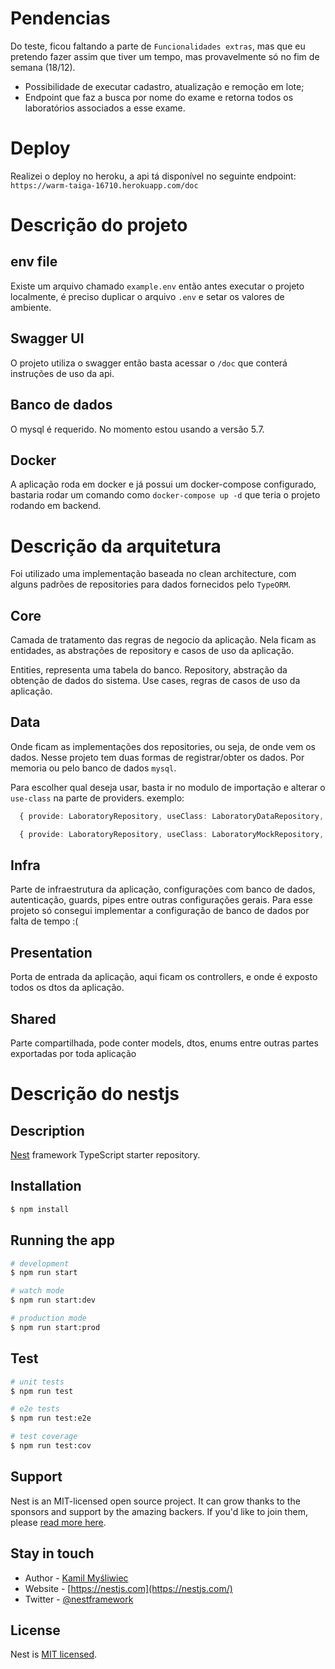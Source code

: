 # Pendencias 
Do teste, ficou faltando a parte de `Funcionalidades extras`, mas que eu pretendo fazer assim que tiver um tempo, mas provavelmente só no fim de semana (18/12). 

- Possibilidade de executar cadastro, atualização e remoção em lote;
- Endpoint que faz a busca por nome do exame e retorna todos os laboratórios associados a
esse exame.

# Deploy

Realizei o deploy no heroku, a api tá disponível no seguinte endpoint: `https://warm-taiga-16710.herokuapp.com/doc`


# Descrição do projeto

## env file
Existe um arquivo chamado `example.env` então antes executar o projeto localmente, é preciso duplicar o arquivo `.env` e setar os valores de ambiente. 

## Swagger UI

O projeto utiliza o swagger então basta acessar o `/doc` que conterá instruções de uso da api.

## Banco de dados 

O mysql é requerido. No momento estou usando a versão 5.7.

## Docker

A aplicação roda em docker e já possui um docker-compose configurado, bastaria rodar um comando como `docker-compose up -d` que teria o projeto rodando em backend.


# Descrição da arquitetura
Foi utilizado uma implementação baseada no clean architecture, com alguns padrões de repositories para dados fornecidos pelo `TypeORM`.

## Core

Camada de tratamento das regras de negocio da aplicação. Nela ficam as entidades, as abstrações de repository e casos de uso da aplicação.

Entities, representa uma tabela do banco.
Repository, abstração da obtenção de dados do sistema.
Use cases, regras de casos de uso da aplicação.

## Data

Onde ficam as implementações dos repositories, ou seja, de onde vem os dados. Nesse projeto tem duas formas de registrar/obter os dados. Por memoria ou pelo banco de dados `mysql`.

Para escolher qual deseja usar, basta ir no modulo de importação e alterar o `use-class` na parte de providers. exemplo:

```ts
  { provide: LaboratoryRepository, useClass: LaboratoryDataRepository, } // usando o banco de dados

  { provide: LaboratoryRepository, useClass: LaboratoryMockRepository, } // usando mocks e dados em cache
```

## Infra

Parte de infraestrutura da aplicação, configurações com banco de dados, autenticação, guards, pipes entre outras configurações gerais. Para esse projeto só consegui implementar a configuração de banco de dados por falta de tempo :(

## Presentation
Porta de entrada da aplicação, aqui ficam os controllers, e onde é exposto todos os dtos da aplicação.


## Shared
Parte compartilhada, pode conter models, dtos, enums entre outras partes exportadas por toda aplicação


# Descrição do nestjs
## Description

[Nest](https://github.com/nestjs/nest) framework TypeScript starter repository.

## Installation

```bash
$ npm install
```

## Running the app

```bash
# development
$ npm run start

# watch mode
$ npm run start:dev

# production mode
$ npm run start:prod
```

## Test

```bash
# unit tests
$ npm run test

# e2e tests
$ npm run test:e2e

# test coverage
$ npm run test:cov
```

## Support

Nest is an MIT-licensed open source project. It can grow thanks to the sponsors and support by the amazing backers. If you'd like to join them, please [read more here](https://docs.nestjs.com/support).

## Stay in touch

- Author - [Kamil Myśliwiec](https://kamilmysliwiec.com)
- Website - [https://nestjs.com](https://nestjs.com/)
- Twitter - [@nestframework](https://twitter.com/nestframework)

## License

Nest is [MIT licensed](LICENSE).
